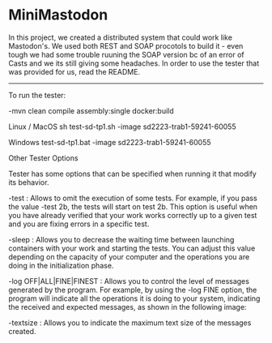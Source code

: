 # MiniMastodon
In this project, we created a distributed system that could work like Mastodon's. We used both REST and SOAP procotols to build it - even tough we had some trouble ruuning the SOAP version bc of an error of Casts and we its still giving some headaches. In order to use the tester that was provided for us, read the README.

--------------------------------------------------------------------------------------------------------------------------------------------------------------------

To run the tester:

-mvn clean compile assembly:single docker:build

Linux / MacOS
sh test-sd-tp1.sh -image sd2223-trab1-59241-60055

Windows
test-sd-tp1.bat -image sd2223-trab1-59241-60055

Other Tester Options

Tester has some options that can be specified when running it that modify its behavior.

-test <num> : Allows to omit the execution of some tests. For example, if you pass the value -test 2b, the tests will start on test 2b. This option is useful when you have already verified that your work works correctly up to a given test and you are fixing errors in a specific test.

-sleep <seconds> : Allows you to decrease the waiting time between launching containers with your work and starting the tests. You can adjust this value depending on the capacity of your computer and the operations you are doing in the initialization phase.

-log OFF|ALL|FINE|FINEST : Allows you to control the level of messages generated by the program. For example, by using the -log FINE option, the program will indicate all the operations it is doing to your system, indicating the received and expected messages, as shown in the following image:

-textsize <len> : Allows you to indicate the maximum text size of the messages created.
